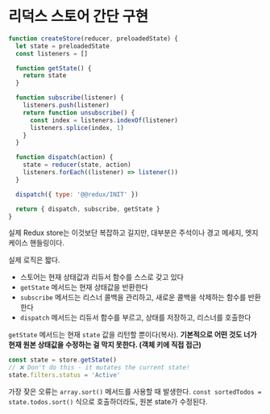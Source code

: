 # 리덕스 스토어 간단 구현

```js
function createStore(reducer, preloadedState) {
  let state = preloadedState
  const listeners = []

  function getState() {
    return state
  }

  function subscribe(listener) {
    listeners.push(listener)
    return function unsubscribe() {
      const index = listeners.indexOf(listener)
      listeners.splice(index, 1)
    }
  }

  function dispatch(action) {
    state = reducer(state, action)
    listeners.forEach((listener) => listener())
  }

  dispatch({ type: '@@redux/INIT' })

  return { dispatch, subscribe, getState }
}
```

실제 Redux store는 이것보단 복잡하고 길지만, 대부분은 주석이나 경고 메세지, 엣지 케이스 핸들링이다.

실제 로직은 짧다.

- 스토어는 현재 상태값과 리듀서 함수를 스스로 갖고 있다
- `getState` 메서드는 현재 상태값을 반환한다
- `subscribe` 메서드는 리스너 콜백을 관리하고, 새로운 콜백을 삭제하는 함수를 반환한다
- `dispatch` 메서드는 리듀서 함수를 부르고, 상태를 저장하고, 리스너를 호출한다

`getState` 메서드는 현재 `state` 값을 리턴할 뿐이다(복사). **기본적으로 어떤 것도 너가 현재 원본 상태값을 수정하는 걸 막지 못한다. (객체 키에 직접 접근)**

```js
const state = store.getState()
// ❌ Don't do this - it mutates the current state!
state.filters.status = 'Active'
```

가장 잦은 오류는 `array.sort()` 메서드를 사용할 때 발생한다. `const sortedTodos = state.todos.sort()` 식으로 호출하더라도, 원본 state가 수정된다.
